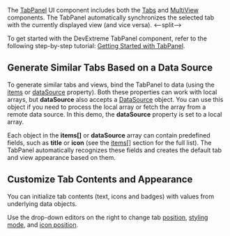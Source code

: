 The [TabPanel](/Documentation/ApiReference/UI_Components/dxTabPanel/) UI component includes both the [Tabs](/Documentation/ApiReference/UI_Components/dxTabs/) and [MultiView](/Documentation/ApiReference/UI_Components/dxMultiView/) components. The TabPanel automatically synchronizes the selected tab with the currently displayed view (and vice versa).
<--split-->

To get started with the DevExtreme TabPanel component, refer to the following step-by-step tutorial: [Getting Started with TabPanel](/Documentation/Guide/UI_Components/TabPanel/Getting_Started_with_TabPanel/).

## Generate Similar Tabs Based on a Data Source       

To generate similar tabs and views, bind the TabPanel to data (using the [items](/Documentation/ApiReference/UI_Components/dxTabPanel/Configuration/items/) or [dataSource](/Documentation/ApiReference/UI_Components/dxTabPanel/Configuration/#dataSource) property). Both these properties can work with local arrays, but **dataSource** also accepts a [DataSource](/Documentation/ApiReference/Data_Layer/DataSource/) object. You can use this object if you need to process the local array or fetch the array from a remote data source. In this demo, the **dataSource** property is set to a local array.

Each object in the **items[]** or **dataSource** array can contain predefined fields, such as **title** or **icon** (see the [items[]](/Documentation/ApiReference/UI_Components/dxTabPanel/Configuration/items/) section for the full list). The TabPanel automatically recognizes these fields and creates the default tab and view appearance based on them.

## Customize Tab Contents and Appearance

You can initialize tab contents (text, icons and badges) with values from underlying data objects.

Use the drop-down editors on the right to change tab [position](/Documentation/ApiReference/UI_Components/dxTabPanel/Configuration/#tabsPosition), [styling mode](/Documentation/ApiReference/UI_Components/dxTabPanel/Configuration/#stylingMode), and [icon position](/Documentation/ApiReference/UI_Components/dxTabPanel/Configuration/#iconPosition).